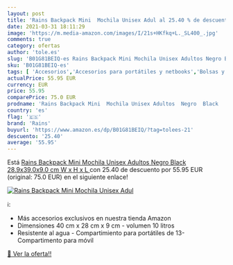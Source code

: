 ```yaml
---
layout: post
title: 'Rains Backpack Mini  Mochila Unisex Adul al 25.40 % de descuento'
date: 2021-03-31 18:11:29
image: 'https://m.media-amazon.com/images/I/21s+HKfkq+L._SL400_.jpg'
comments: true
category: ofertas
author: 'tole.es'
slug: 'B01G81BEIQ-es Rains Backpack Mini Mochila Unisex Adultos Negro Black...'
sku: 'B01G81BEIQ-es'
tags: [ 'Accesorios','Accesorios para portátiles y netbooks','Bolsas y fundas para portátiles y netbooks','Informática','Mochilas para portátiles y netbooks','backpack','mochila','rains','unisex', ]
actualPrice: 55.95 EUR
currency: EUR
price: 55.95
comparePrice: 75.0 EUR
prodname: 'Rains Backpack Mini  Mochila Unisex Adultos  Negro  Black   28.9x39.0x9.0 cm  W x H x L '
country: 'es'
flag: '🇪🇸'
brand: 'Rains'
buyurl: 'https://www.amazon.es/dp/B01G81BEIQ/?tag=tolees-21'
descuento: '25.40'
average: '55.95'
---
```


Está [Rains Backpack Mini  Mochila Unisex Adultos  Negro  Black   28.9x39.0x9.0 cm  W x H x L ](https://www.amazon.es/dp/B01G81BEIQ/?tag=tolees-21) con 25.40 de descuento por 55.95 EUR (original: 75.0 EUR) en el siguiente enlace!

[![Rains Backpack Mini  Mochila Unisex Adul](https://m.media-amazon.com/images/I/21s+HKfkq+L._SL400_.jpg)](https://www.amazon.es/dp/B01G81BEIQ/?tag=tolees-21)

ℹ️:

- Más accesorios exclusivos en nuestra tienda Amazon
- Dimensiones 40 cm x 28 cm x 9 cm - volumen 10 litros
- Resistente al agua - Compartimiento para portátiles de 13- Compartimento para móvil

[🛒 Ver la oferta!!](https://www.amazon.es/dp/B01G81BEIQ/?tag=tolees-21)

